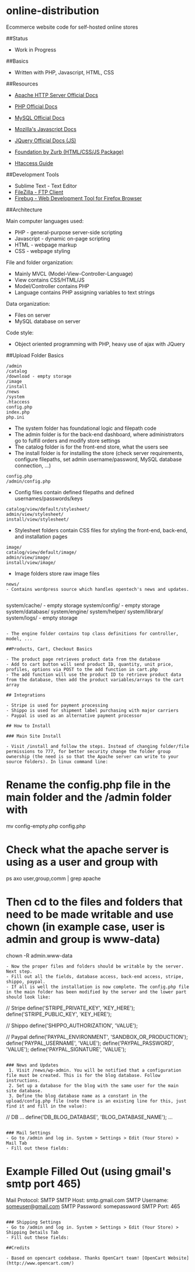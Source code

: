 online-distribution
===================

Ecommerce website code for self-hosted online stores

##Status

- Work in Progress

##Basics

- Written with PHP, Javascript, HTML, CSS

##Resources

- [Apache HTTP Server Official Docs](https://httpd.apache.org/)
- [PHP Official Docs](http://www.php.net/)
- [MySQL Official Docs](http://dev.mysql.com/)
- [Mozilla's Javascript Docs](https://developer.mozilla.org/en-US/docs/Web/JavaScript?redirectlocale=en-US&redirectslug=JavaScript)
- [JQuery Official Docs (JS)](http://jquery.com/)
- [Foundation by Zurb (HTML/CSS/JS Package)](http://foundation.zurb.com/)

- [Htaccess Guide](http://htaccess-guide.com/)

##Development Tools

- Sublime Text - Text Editor
- [FileZilla - FTP Client](https://filezilla-project.org/)
- [Firebug - Web Development Tool for Firefox Browser](https://getfirebug.com/whatisfirebug)

##Architecture

Main computer languages used:

- PHP - general-purpose server-side scripting
- Javascript - dynamic on-page scripting
- HTML - webpage markup
- CSS - webpage styling

File and folder organization:

- Mainly MVCL (Model-View-Controller-Language)
- View contains CSS/HTML/JS
- Model/Controller contains PHP
- Language contains PHP assigning variables to text strings

Data organization:

- Files on server
- MySQL database on server

Code style:

- Object oriented programming with PHP, heavy use of ajax with JQuery

##Upload Folder Basics

```
/admin
/catalog
/download - empty storage
/image
/install
/news
/system
.htaccess
config.php
index.php
php.ini
```

- The system folder has foundational logic and filepath code
- The admin folder is for the back-end dashboard, where administrators go to fulfill orders and modify store settings
- The catalog folder is for the front-end store, what the users see
- The install folder is for installing the store (check server requirements, configure filepaths, set admin username/password, MySQL database connection, ...)

```
config.php
/admin/config.php
```

- Config files contain defined filepaths and defined usernames/passwords/keys

```
catalog/view/default/stylesheet/
admin/view/stylesheet/
install/view/stylesheet/
```

- Stylesheet folders contain CSS files for styling the front-end, back-end, and installation pages

```
image/
catalog/view/default/image/
admin/view/image/
install/view/image/
```

- Image folders store raw image files


```
news/
- Contains wordpress source which handles opentech's news and updates.


```
system/cache/ - empty storage
system/config/ - empty storage
system/database/
system/engine/
system/helper/
system/library/
system/logs/ - empty storage
```

- The engine folder contains top class definitions for controller, model, ...

##Products, Cart, Checkout Basics

- The product page retrieves product data from the database
- Add to cart button will send product ID, quantity, unit price, profiles, options via POST to the add function in cart.php
- The add function will use the product ID to retrieve product data from the database, then add the product variables/arrays to the cart array

## Integrations

- Stripe is used for payment processing
- Shippo is used for shipment label purchasing with major carriers
- Paypal is used as an alternative payment processor

## How to Install

### Main Site Install

- Visit /install and follow the steps. Instead of changing folder/file permissions to 777, for better security change the folder group ownership (the need is so that the Apache server can write to your source folders). In linux command line:
```
# Rename the config.php file in the main folder and the /admin folder with
mv config-empty.php config.php

# Check what the apache server is using as a user and group with
ps axo user,group,comm | grep apache

# Then cd to the files and folders that need to be made writable and use chown (in example case, user is admin and group is www-data)
chown -R admin.www-data
```
- Now the proper files and folders should be writable by the server. Next step.
- Fill out all the fields, database access, back-end access, stripe, shippo, paypal.
- If all is well the installation is now complete. The config.php file in the main folder has been modified by the server and the lower part should look like:
```
// Stripe
define('STRIPE_PRIVATE_KEY', 'KEY_HERE');
define('STRIPE_PUBLIC_KEY', 'KEY_HERE');

// Shippo
define('SHIPPO_AUTHORIZATION', 'VALUE');

// Paypal
define('PAYPAL_ENVIRONMENT', 'SANDBOX_OR_PRODUCTION');  
define('PAYPAL_USERNAME', 'VALUE');
define('PAYPAL_PASSWORD', 'VALUE');
define('PAYPAL_SIGNATURE', 'VALUE');
```

### News and Updates
 1. Visit /news/wp-admin. You will be notified that a configuration file must be created. This is for the blog database. Follow instructions.
 2. Set up a database for the blog with the same user for the main site database.
 3. Define the blog database name as a constant in the upload/config.php file (note there is an existing line for this, just find it and fill in the value):

```
// DB
...
define('DB_BLOG_DATABASE', 'BLOG_DATABASE_NAME');
...
```

### Mail Settings
- Go to /admin and log in. System > Settings > Edit (Your Store) > Mail Tab
- Fill out these fields:
```
# Example Filled Out (using gmail's smtp port 465)
Mail Protocol: SMTP
SMTP Host: smtp.gmail.com
SMTP Username: someuser@gmail.com
SMTP Password: somepassword
SMTP Port: 465
```

### Shipping Settings
- Go to /admin and log in. System > Settings > Edit (Your Store) > Shipping Details Tab
- Fill out these fields:

##Credits

- Based on opencart codebase. Thanks OpenCart team! [OpenCart Website](http://www.opencart.com/)
